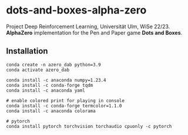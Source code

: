 # dots-and-boxes-alpha-zero
Project Deep Reinforcement Learning, Universität Ulm, WiSe 22/23. <br />
**AlphaZero** implementation for the Pen and Paper game **Dots and Boxes**. 

## Installation
```
conda create -n azero_dab python=3.9
conda activate azero_dab

conda install -c anaconda numpy=1.23.4
conda install -c conda-forge tqdm
conda install -c anaconda yaml

# enable colored print for playing in console
conda install -c conda-forge termcolor=1.1.0
conda install -c anaconda colorama

# pytorch
conda install pytorch torchvision torchaudio cpuonly -c pytorch
```